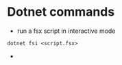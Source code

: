 # Dotnet commands


- run a fsx script in interactive mode
```shell
dotnet fsi <script.fsx>
```

-  